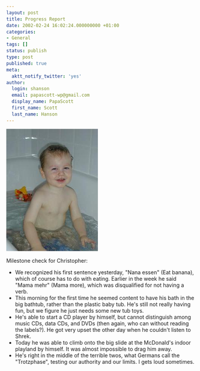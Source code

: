 ```yaml
---
layout: post
title: Progress Report
date: 2002-02-24 16:02:24.000000000 +01:00
categories:
- General
tags: []
status: publish
type: post
published: true
meta:
  aktt_notify_twitter: 'yes'
author:
  login: shanson
  email: papascott-wp@gmail.com
  display_name: PapaScott
  first_name: Scott
  last_name: Hanson
---
```

<p><img src="/wordpress/wp-content/uploads/2002/02/crhbathfeb02.jpg" height="325" width="244" border="0" alt="crhbathfeb02.jpg: " /></p>
<p>Milestone check for Christopher:
<ul>
<li>We recognized his first sentence yesterday, "Nana essen" (Eat banana), which of course has to do with eating. Earlier in the week he said "Mama mehr" (Mama more), which was disqualified for not having a verb.
</li>
<li>This morning for the first time he seemed content to have his bath in the big bathtub, rather than the plastic baby tub. He's still not really having fun, but we figure he just needs some new tub toys.
</li>
<li>He's able to start a CD player by himself, but cannot distinguish among music CDs, data CDs, and DVDs (then again, who can without reading the labels?). He got very upset the other day when he couldn't listen to Shrek.
</li>
<li>Today he was able to climb onto the big slide at the McDonald's indoor playland by himself. It was almost impossible to drag him away.
</li>
<li>He's right in the middle of the terrible twos, what Germans call the "Trotzphase", testing our authority and our limits. I gets loud sometimes.
</li>
</ul>
